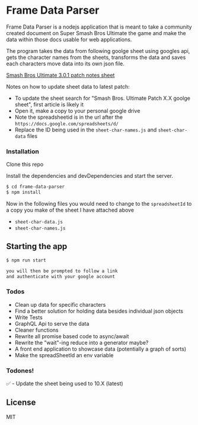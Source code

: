 # Frame Data Parser

Frame Data Parser is a nodejs application that is meant to take a community created document on Super Smash Bros Ultimate the game and make the data within those docs usable for web applications.

The program takes the data from following goolge sheet using googles api, gets the character names from the sheets, transforms the data and saves each characters move data into its own json file.

[Smash Bros Ultimate 3.0.1 patch notes sheet](https://docs.google.com/spreadsheets/d/16fmsoqDoQaR1eteVk2uuzIH2DB4iQHVrqiG8VRbRA7Q/edit#gid=123650910)

Notes on how to update sheet data to latest patch:

- To update the sheet search for "Smash Bros. Ultimate Patch X.X goolge sheet", first article is likely it
- Open it, make a copy to your personal google drive
- Note the spreadsheetid is in the url after the `https://docs.google.com/spreadsheets/d/`
- Replace the ID being used in the `sheet-char-names.js` and `sheet-char-data` files


### Installation

Clone this repo

Install the dependencies and devDependencies and start the server.

```sh
$ cd frame-data-parser
$ npm install
```

Now in the following files you would need to change to the `spreadsheetId` to a copy you make of the sheet I have attached above

- `sheet-char-data.js`
- `sheet-char-names.js`

## Starting the app

```sh
$ npm run start

you will then be prompted to follow a link
and authenticate with your google account
```

### Todos

- Clean up data for specific characters
- Find a better solution for holding data besides individual json objects
- Write Tests
- GraphQL Api to serve the data
- Cleaner functions
- Rewrite all promise based code to async/await
- Rewrite the "wait"-ing reduce into a generator maybe? 
- A front end application to showcase data (potentially a graph of sorts)
- Make the spreadSheetId an env variable

### Todones!
✅ - Update the sheet being used to 10.X (latest)

## License

MIT
